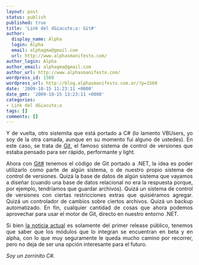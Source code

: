 ```yaml
---
layout: post
status: publish
published: true
title: 'Link del d&iacute;a: Git#'
author:
  display_name: Alpha
  login: Alpha
  email: alphagma@gmail.com
  url: http://www.alphasmanifesto.com/
author_login: Alpha
author_email: alphagma@gmail.com
author_url: http://www.alphasmanifesto.com/
wordpress_id: 1560
wordpress_url: http://blog.alphasmanifesto.com.ar/?p=1560
date: '2009-10-15 11:23:11 +0000'
date_gmt: '2009-10-15 13:23:11 +0000'
categories:
- Link del d&iacute;a
tags: []
comments: []
---
```

<p style="text-align: justify;">Y de vuelta, otro sistemita que est&aacute; portado a C# (lo lamento VBUsers, yo soy de la otra camada, aunque en su momento fui alguno de ustedes). En este caso, se trata de <a href="http://git-scm.com/">Git</a>, el famoso sistema de control de versiones que estaba pensado para ser r&aacute;pido, performante y light.</p>
<p style="text-align: justify;">Ahora con <a href="http://www.eqqon.com/index.php/GitSharp">Git#</a> tenemos el c&oacute;digo de Git portado a .NET, la idea es poder utilizarlo como parte de alg&uacute;n sistema, o de nuestro propio sistema de control de versiones. Quiz&aacute; la base de datos de alg&uacute;n sistema que vayamos a dise&ntilde;ar (cuando una base de datos relacional no era la respuesta porque, por ejemplo, tendr&iacute;amos que guardar archivos). Quiz&aacute; un sistema de control de versiones con ciertas restricciones extras que quisi&eacute;ramos agregar. Quiz&aacute; un controlador de cambios sobre ciertos archivos. Quiz&aacute; un backup automatizado. En fin, cualquier cantidad de cosas que ahora podemos aprovechar para usar el motor de Git, directo en nuestro entorno .NET.</p>
<p style="text-align: justify;">Si bien <a href="http://tirania.org/blog/archive/2009/Oct-12.html">la noticia actual</a> es solamente del primer release p&uacute;blico, tenemos que saber que los m&oacute;dulos que lo integran se encuentran en beta y en alpha, con lo que muy seguramente le queda mucho camino por recorrer, pero no deja de ser una opci&oacute;n interesante para el futuro.</p>
<p style="text-align: justify;"><em>Soy un zorrinito C#.</em></p>
